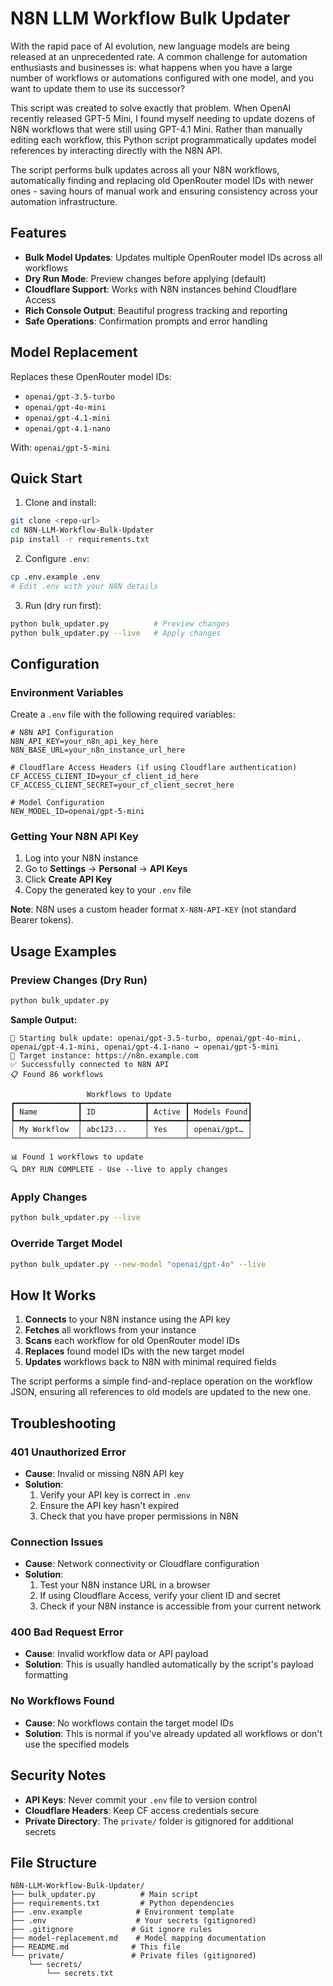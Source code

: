 # N8N LLM Workflow Bulk Updater

With the rapid pace of AI evolution, new language models are being released at an unprecedented rate. A common challenge for automation enthusiasts and businesses is: what happens when you have a large number of workflows or automations configured with one model, and you want to update them to use its successor?

This script was created to solve exactly that problem. When OpenAI recently released GPT-5 Mini, I found myself needing to update dozens of N8N workflows that were still using GPT-4.1 Mini. Rather than manually editing each workflow, this Python script programmatically updates model references by interacting directly with the N8N API.

The script performs bulk updates across all your N8N workflows, automatically finding and replacing old OpenRouter model IDs with newer ones - saving hours of manual work and ensuring consistency across your automation infrastructure.

## Features

- **Bulk Model Updates**: Updates multiple OpenRouter model IDs across all workflows
- **Dry Run Mode**: Preview changes before applying (default)
- **Cloudflare Support**: Works with N8N instances behind Cloudflare Access
- **Rich Console Output**: Beautiful progress tracking and reporting
- **Safe Operations**: Confirmation prompts and error handling

## Model Replacement

Replaces these OpenRouter model IDs:
- `openai/gpt-3.5-turbo`
- `openai/gpt-4o-mini`
- `openai/gpt-4.1-mini`
- `openai/gpt-4.1-nano`

With: `openai/gpt-5-mini`

## Quick Start

1. Clone and install:
```bash
git clone <repo-url>
cd N8N-LLM-Workflow-Bulk-Updater
pip install -r requirements.txt
```

2. Configure `.env`:
```bash
cp .env.example .env
# Edit .env with your N8N details
```

3. Run (dry run first):
```bash
python bulk_updater.py          # Preview changes
python bulk_updater.py --live   # Apply changes
```

## Configuration

### Environment Variables

Create a `.env` file with the following required variables:

```env
# N8N API Configuration
N8N_API_KEY=your_n8n_api_key_here
N8N_BASE_URL=your_n8n_instance_url_here

# Cloudflare Access Headers (if using Cloudflare authentication)
CF_ACCESS_CLIENT_ID=your_cf_client_id_here
CF_ACCESS_CLIENT_SECRET=your_cf_client_secret_here

# Model Configuration
NEW_MODEL_ID=openai/gpt-5-mini
```

### Getting Your N8N API Key

1. Log into your N8N instance
2. Go to **Settings** → **Personal** → **API Keys**
3. Click **Create API Key**
4. Copy the generated key to your `.env` file

**Note**: N8N uses a custom header format `X-N8N-API-KEY` (not standard Bearer tokens).

## Usage Examples

### Preview Changes (Dry Run)
```bash
python bulk_updater.py
```

**Sample Output:**
```
🚀 Starting bulk update: openai/gpt-3.5-turbo, openai/gpt-4o-mini, openai/gpt-4.1-mini, openai/gpt-4.1-nano → openai/gpt-5-mini
📍 Target instance: https://n8n.example.com
✅ Successfully connected to N8N API
📋 Found 86 workflows

                 Workflows to Update                  
┏━━━━━━━━━━━━━━┳━━━━━━━━━━━━━━┳━━━━━━━━┳━━━━━━━━━━━━━┓
┃ Name         ┃ ID           ┃ Active ┃ Models Found┃
┡━━━━━━━━━━━━━━╇━━━━━━━━━━━━━━╇━━━━━━━━╇━━━━━━━━━━━━━┩
│ My Workflow  │ abc123...    │ Yes    │ openai/gpt… │
└──────────────┴──────────────┴────────┴─────────────┘

📊 Found 1 workflows to update
🔍 DRY RUN COMPLETE - Use --live to apply changes
```

### Apply Changes
```bash
python bulk_updater.py --live
```

### Override Target Model
```bash
python bulk_updater.py --new-model "openai/gpt-4o" --live
```

## How It Works

1. **Connects** to your N8N instance using the API key
2. **Fetches** all workflows from your instance
3. **Scans** each workflow for old OpenRouter model IDs
4. **Replaces** found model IDs with the new target model
5. **Updates** workflows back to N8N with minimal required fields

The script performs a simple find-and-replace operation on the workflow JSON, ensuring all references to old models are updated to the new one.

## Troubleshooting

### 401 Unauthorized Error
- **Cause**: Invalid or missing N8N API key
- **Solution**: 
  1. Verify your API key is correct in `.env`
  2. Ensure the API key hasn't expired
  3. Check that you have proper permissions in N8N

### Connection Issues
- **Cause**: Network connectivity or Cloudflare configuration
- **Solution**:
  1. Test your N8N instance URL in a browser
  2. If using Cloudflare Access, verify your client ID and secret
  3. Check if your N8N instance is accessible from your current network

### 400 Bad Request Error
- **Cause**: Invalid workflow data or API payload
- **Solution**: This is usually handled automatically by the script's payload formatting

### No Workflows Found
- **Cause**: No workflows contain the target model IDs
- **Solution**: This is normal if you've already updated all workflows or don't use the specified models

## Security Notes

- **API Keys**: Never commit your `.env` file to version control
- **Cloudflare Headers**: Keep CF access credentials secure
- **Private Directory**: The `private/` folder is gitignored for additional secrets

## File Structure

```
N8N-LLM-Workflow-Bulk-Updater/
├── bulk_updater.py          # Main script
├── requirements.txt         # Python dependencies
├── .env.example            # Environment template
├── .env                    # Your secrets (gitignored)
├── .gitignore             # Git ignore rules
├── model-replacement.md    # Model mapping documentation
├── README.md              # This file
└── private/               # Private files (gitignored)
    └── secrets/
        └── secrets.txt
```
